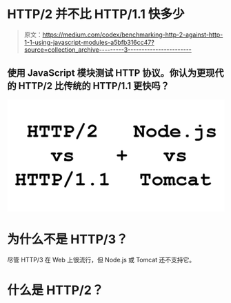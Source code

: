 # HTTP/2 并不比 HTTP/1.1 快多少

> 原文：<https://medium.com/codex/benchmarking-http-2-against-http-1-1-using-javascript-modules-a5bfb316cc47?source=collection_archive---------3----------------------->

## 使用 JavaScript 模块测试 HTTP 协议。你认为更现代的 HTTP/2 比传统的 HTTP/1.1 更快吗？

![](img/825a926d8c8f7dd2deb7626485601fa3.png)

# 为什么不是 HTTP/3？

尽管 HTTP/3 在 Web 上很流行，但 Node.js 或 Tomcat 还不支持它。

# 什么是 HTTP/2？